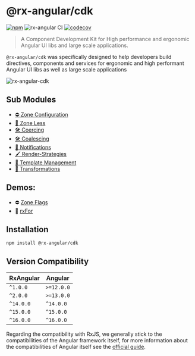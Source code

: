 # @rx-angular/cdk

[![npm](https://img.shields.io/npm/v/%40rx-angular%2Fcdk.svg)](https://www.npmjs.com/package/%40rx-angular%2Fcdk)
![rx-angular CI](https://github.com/rx-angular/rx-angular/workflows/rx-angular%20CI/badge.svg?branch=main)
[![codecov](https://codecov.io/gh/rx-angular/rx-angular/branch/main/graph/badge.svg?token=Jxy4xLJSs1&flag=cdk)](https://codecov.io/gh/rx-angular/rx-angular)

> A Component Development Kit for High performance and ergonomic Angular UI libs and large scale applications.

`@rx-angular/cdk` was specifically designed to help developers build directives, components and services for ergonomic and high performant Angular UI libs as well as large scale
applications

![rx-angular-cdk](https://user-images.githubusercontent.com/10064416/115325340-b8ed0800-a18b-11eb-9896-28c91c9e7801.png)

## Sub Modules

- [⛔ Zone Configuration](https://rx-angular.io/docs/cdk/zone-configurations)
- [🚫 Zone Less](https://rx-angular.io/docs/cdk/zone-less)
- [🛠 Coercing](https://rx-angular.io/docs/cdk/coercing)
- [🛠 Coalescing](https://rx-angular.io/docs/cdk/coalescing)
- [📡 Notifications](https://rx-angular.io/docs/cdk/notifications)
- [🖌 Render-Strategies](https://rx-angular.io/docs/cdk/render-strategies)
- [🔳 Template Management](https://rx-angular.io/docs/cdk/template-management)
- [🔳 Transformations](https://rx-angular.io/docs/cdk/transformations)

## Demos:

- ⛔ [Zone Flags](https://github.com/BioPhoton/rx-angular-cdk-zone-configuration)
- 🔳 [rxFor](https://stackblitz.com/edit/rx-angular-cdk-demos-c52q34)

## Installation

```
npm install @rx-angular/cdk
```

## Version Compatibility

| RxAngular | Angular    |
| --------- | ---------- |
| `^1.0.0`  | `>=12.0.0` |
| `^2.0.0`  | `>=13.0.0` |
| `^14.0.0` | `^14.0.0`  |
| `^15.0.0` | `^15.0.0`  |
| `^16.0.0` | `^16.0.0`  |

Regarding the compatibility with RxJS, we generally stick to the compatibilities of the Angular framework itself, for more information about the compatibilities of Angular itself see the [official guide](https://angular.io/guide/versions).
